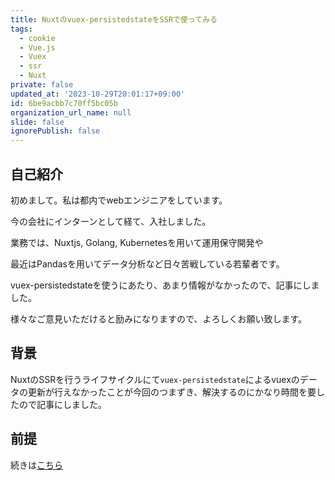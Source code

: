 ```yaml
---
title: Nuxtのvuex-persistedstateをSSRで使ってみる
tags:
  - cookie
  - Vue.js
  - Vuex
  - ssr
  - Nuxt
private: false
updated_at: '2023-10-29T20:01:17+09:00'
id: 6be9acbb7c70ff5bc05b
organization_url_name: null
slide: false
ignorePublish: false
---
```

## 自己紹介
初めまして。私は都内でwebエンジニアをしています。

今の会社にインターンとして経て、入社しました。

業務では、Nuxtjs, Golang, Kubernetesを用いて運用保守開発や

最近はPandasを用いてデータ分析など日々苦戦している若輩者です。

vuex-persistedstateを使うにあたり、あまり情報がなかったので、記事にしました。

様々なご意見いただけると励みになりますので、よろしくお願い致します。

## 背景

NuxtのSSRを行うライフサイクルにて`vuex-persistedstate`によるvuexのデータの更新が行えなかったことが今回のつまずき、解決するのにかなり時間を要したので記事にしました。

## 前提

続きは[こちら](https://yoshihiro-shu.com/ja/article/16)
